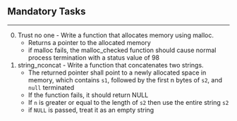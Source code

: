 ## Mandatory Tasks ##
***
0. Trust no one - Write a function that allocates memory using malloc.
	* Returns a pointer to the allocated memory
	* if malloc fails, the malloc_checked function should cause normal process termination with a status value of 98
1. string_nconcat - Write a function that concatenates two strings.
	* The returned pointer shall point to a newly allocated space in memory, which contains `s1`, followed by the first n bytes of `s2`, and `null` terminated
	* If the function fails, it should return NULL
	* If `n` is greater or equal to the length of `s2` then use the entire string `s2`
	* if `NULL` is passed, treat it as an empty string
